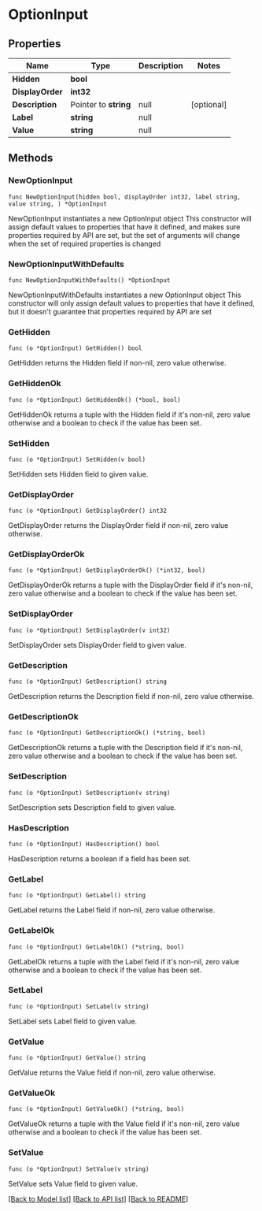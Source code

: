 # OptionInput

## Properties

Name | Type | Description | Notes
------------ | ------------- | ------------- | -------------
**Hidden** | **bool** |  | 
**DisplayOrder** | **int32** |  | 
**Description** | Pointer to **string** | null | [optional] 
**Label** | **string** | null | 
**Value** | **string** | null | 

## Methods

### NewOptionInput

`func NewOptionInput(hidden bool, displayOrder int32, label string, value string, ) *OptionInput`

NewOptionInput instantiates a new OptionInput object
This constructor will assign default values to properties that have it defined,
and makes sure properties required by API are set, but the set of arguments
will change when the set of required properties is changed

### NewOptionInputWithDefaults

`func NewOptionInputWithDefaults() *OptionInput`

NewOptionInputWithDefaults instantiates a new OptionInput object
This constructor will only assign default values to properties that have it defined,
but it doesn't guarantee that properties required by API are set

### GetHidden

`func (o *OptionInput) GetHidden() bool`

GetHidden returns the Hidden field if non-nil, zero value otherwise.

### GetHiddenOk

`func (o *OptionInput) GetHiddenOk() (*bool, bool)`

GetHiddenOk returns a tuple with the Hidden field if it's non-nil, zero value otherwise
and a boolean to check if the value has been set.

### SetHidden

`func (o *OptionInput) SetHidden(v bool)`

SetHidden sets Hidden field to given value.


### GetDisplayOrder

`func (o *OptionInput) GetDisplayOrder() int32`

GetDisplayOrder returns the DisplayOrder field if non-nil, zero value otherwise.

### GetDisplayOrderOk

`func (o *OptionInput) GetDisplayOrderOk() (*int32, bool)`

GetDisplayOrderOk returns a tuple with the DisplayOrder field if it's non-nil, zero value otherwise
and a boolean to check if the value has been set.

### SetDisplayOrder

`func (o *OptionInput) SetDisplayOrder(v int32)`

SetDisplayOrder sets DisplayOrder field to given value.


### GetDescription

`func (o *OptionInput) GetDescription() string`

GetDescription returns the Description field if non-nil, zero value otherwise.

### GetDescriptionOk

`func (o *OptionInput) GetDescriptionOk() (*string, bool)`

GetDescriptionOk returns a tuple with the Description field if it's non-nil, zero value otherwise
and a boolean to check if the value has been set.

### SetDescription

`func (o *OptionInput) SetDescription(v string)`

SetDescription sets Description field to given value.

### HasDescription

`func (o *OptionInput) HasDescription() bool`

HasDescription returns a boolean if a field has been set.

### GetLabel

`func (o *OptionInput) GetLabel() string`

GetLabel returns the Label field if non-nil, zero value otherwise.

### GetLabelOk

`func (o *OptionInput) GetLabelOk() (*string, bool)`

GetLabelOk returns a tuple with the Label field if it's non-nil, zero value otherwise
and a boolean to check if the value has been set.

### SetLabel

`func (o *OptionInput) SetLabel(v string)`

SetLabel sets Label field to given value.


### GetValue

`func (o *OptionInput) GetValue() string`

GetValue returns the Value field if non-nil, zero value otherwise.

### GetValueOk

`func (o *OptionInput) GetValueOk() (*string, bool)`

GetValueOk returns a tuple with the Value field if it's non-nil, zero value otherwise
and a boolean to check if the value has been set.

### SetValue

`func (o *OptionInput) SetValue(v string)`

SetValue sets Value field to given value.



[[Back to Model list]](../README.md#documentation-for-models) [[Back to API list]](../README.md#documentation-for-api-endpoints) [[Back to README]](../README.md)



